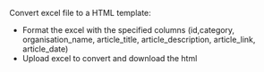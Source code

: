 Convert excel file to a HTML template:
* Format the excel with the specified columns (id,category, organisation_name,	article_title,	article_description,	article_link,	article_date)
* Upload excel to convert and download the html
